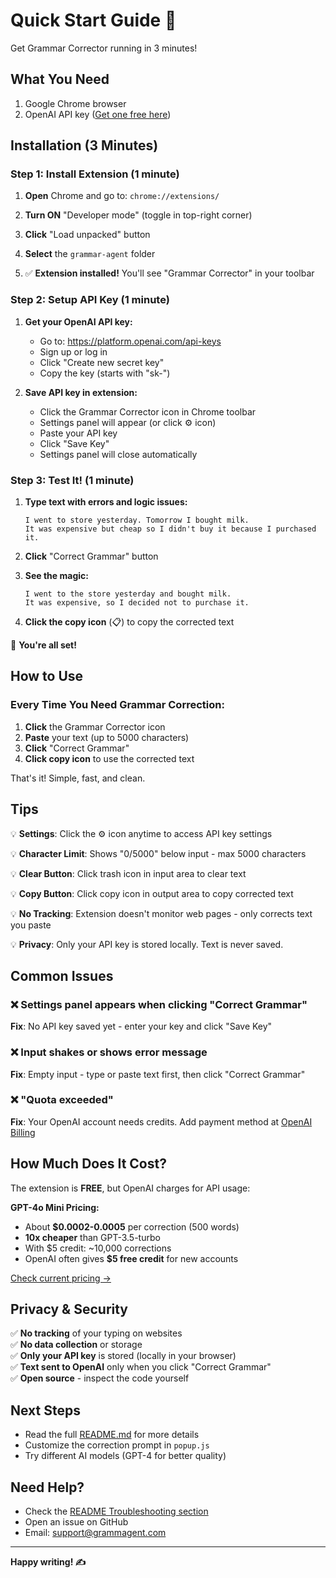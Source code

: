# Quick Start Guide 🚀

Get Grammar Corrector running in 3 minutes!

## What You Need

1. Google Chrome browser
2. OpenAI API key ([Get one free here](https://platform.openai.com/api-keys))

## Installation (3 Minutes)

### Step 1: Install Extension (1 minute)

1. **Open** Chrome and go to: `chrome://extensions/`

2. **Turn ON** "Developer mode" (toggle in top-right corner)

3. **Click** "Load unpacked" button

4. **Select** the `grammar-agent` folder

5. ✅ **Extension installed!** You'll see "Grammar Corrector" in your toolbar

### Step 2: Setup API Key (1 minute)

1. **Get your OpenAI API key:**
   - Go to: https://platform.openai.com/api-keys
   - Sign up or log in
   - Click "Create new secret key"
   - Copy the key (starts with "sk-")

2. **Save API key in extension:**
   - Click the Grammar Corrector icon in Chrome toolbar
   - Settings panel will appear (or click ⚙️ icon)
   - Paste your API key
   - Click "Save Key"
   - Settings panel will close automatically

### Step 3: Test It! (1 minute)

1. **Type text with errors and logic issues:**
   ```
   I went to store yesterday. Tomorrow I bought milk.
   It was expensive but cheap so I didn't buy it because I purchased it.
   ```

2. **Click** "Correct Grammar" button

3. **See the magic:**
   ```
   I went to the store yesterday and bought milk.
   It was expensive, so I decided not to purchase it.
   ```

4. **Click the copy icon** (📋) to copy the corrected text

🎉 **You're all set!**

## How to Use

### Every Time You Need Grammar Correction:

1. **Click** the Grammar Corrector icon
2. **Paste** your text (up to 5000 characters)
3. **Click** "Correct Grammar"
4. **Click copy icon** to use the corrected text

That's it! Simple, fast, and clean.

## Tips

💡 **Settings**: Click the ⚙️ icon anytime to access API key settings

💡 **Character Limit**: Shows "0/5000" below input - max 5000 characters

💡 **Clear Button**: Click trash icon in input area to clear text

💡 **Copy Button**: Click copy icon in output area to copy corrected text

💡 **No Tracking**: Extension doesn't monitor web pages - only corrects text you paste

💡 **Privacy**: Only your API key is stored locally. Text is never saved.

## Common Issues

### ❌ Settings panel appears when clicking "Correct Grammar"

**Fix**: No API key saved yet - enter your key and click "Save Key"

### ❌ Input shakes or shows error message

**Fix**: Empty input - type or paste text first, then click "Correct Grammar"

### ❌ "Quota exceeded"

**Fix**: Your OpenAI account needs credits. Add payment method at [OpenAI Billing](https://platform.openai.com/account/billing)

## How Much Does It Cost?

The extension is **FREE**, but OpenAI charges for API usage:

**GPT-4o Mini Pricing:**
- About **$0.0002-0.0005** per correction (500 words)
- **10x cheaper** than GPT-3.5-turbo
- With $5 credit: ~10,000 corrections
- OpenAI often gives **$5 free credit** for new accounts

[Check current pricing →](https://openai.com/pricing)

## Privacy & Security

✅ **No tracking** of your typing on websites  
✅ **No data collection** or storage  
✅ **Only your API key** is stored (locally in your browser)  
✅ **Text sent to OpenAI** only when you click "Correct Grammar"  
✅ **Open source** - inspect the code yourself

## Next Steps

- Read the full [README.md](README.md) for more details
- Customize the correction prompt in `popup.js`
- Try different AI models (GPT-4 for better quality)

## Need Help?

- Check the [README Troubleshooting section](README.md#troubleshooting)
- Open an issue on GitHub
- Email: support@grammagent.com

---

**Happy writing! ✍️**

